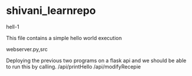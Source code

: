 # shivani_learnrepo
hell-1

This file contains a simple hello world execution

webserver.py,src

Deploying the previous two programs on a flask api and we should be able to run this by calling.
/api/printHello
/api/modifyRecepie

